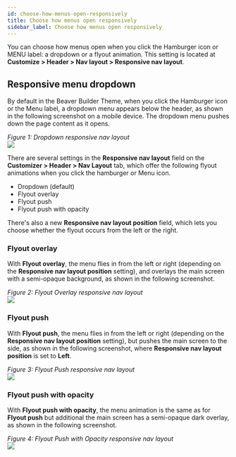 ```yaml
---
id: choose-how-menus-open-responsively
title: Choose how menus open responsively
sidebar_label: Choose how menus open responsively
---
```


You can choose how menus open when you click the Hamburger icon or MENU label: a dropdown or a flyout animation. This setting is located at **Customize > Header > Nav layout > Responsive nav layout**.

## Responsive menu dropdown

By default in the Beaver Builder Theme, when you click the Hamburger icon or the Menu label, a dropdown menu appears below the header, as shown in the following screenshot on a mobile device. The dropdown menu pushes down the page content as it opens.

_Figure 1: Dropdown responsive nav layout_  
![](/img/choose-how-menus-open-responsively-7287ef93.jpg)

There are several settings in the **Responsive nav layout** field on the **Customizer > Header > Nav Layout**
tab, which offer the following flyout animations when you click the hamburger or Menu icon.

  * Dropdown (default)
  * Flyout overlay
  * Flyout push
  * Flyout push with opacity

There's also a new **Responsive nav layout position** field, which lets you
choose whether the flyout occurs from the left or the right.

### Flyout overlay

With **Flyout overlay**, the menu flies in from the left or right (depending on the **Responsive nav layout position** setting), and overlays the main screen with a semi-opaque background, as shown in the following screenshot.

_Figure 2: Flyout Overlay responsive nav layout_  
![](/img/choose-how-menus-open-responsively-c48f2ed3.jpg)

### Flyout push

With **Flyout push**, the menu flies in from the left or right (depending on the **Responsive nav layout position** setting), but pushes the main screen to the side, as shown in the following screenshot, where **Responsive nav layout position** is set to **Left**.

_Figure 3: Flyout Push responsive nav layout_  
![](/img/choose-how-menus-open-responsively-7884b3d3.jpg)

### Flyout push with opacity

With **Flyout push with opacity**, the menu animation is the same as for **Flyout push** but additional the main screen has a semi-opaque dark overlay, as shown in the following screenshot.

_Figure 4: Flyout Push with Opacity responsive nav layout_  
![](/img/choose-how-menus-open-responsively-e53d34c7.jpg)
